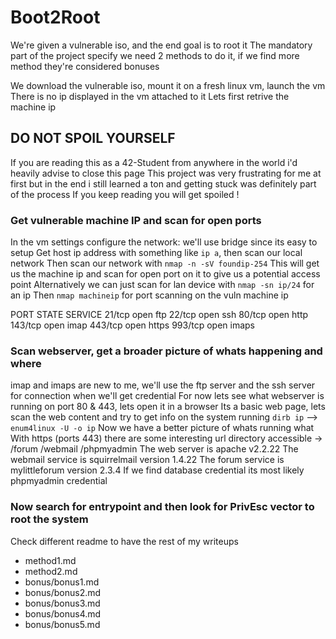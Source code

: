 # Boot2Root

We're given a vulnerable iso, and the end goal is to root it
The mandatory part of the project specify we need 2 methods to do it, if we find more method they're considered bonuses

We download the vulnerable iso, mount it on a fresh linux vm, launch the vm
There is no ip displayed in the vm attached to it 
Lets first retrive the machine ip

## DO NOT SPOIL YOURSELF
If you are reading this as a 42-Student from anywhere in the world i'd heavily advise to close this page
This project was very frustrating for me at first but in the end i still learned a ton and getting stuck was definitely part of the process
If you keep reading you will get spoiled !

### Get vulnerable machine IP and scan for open ports
In the vm settings configure the network: we'll use bridge since its easy to setup
Get host ip address with something like `ip a`, then scan our local network
Then scan our network with `nmap -n -sV foundip-254`
This will get us the machine ip and scan for open port on it to give us a potential access point
Alternatively we can just scan for lan device with `nmap -sn ip/24` for an ip
Then `nmap machineip` for port scanning on the vuln machine ip

PORT    STATE SERVICE
21/tcp  open  ftp
22/tcp  open  ssh
80/tcp  open  http
143/tcp open  imap
443/tcp open  https
993/tcp open  imaps

### Scan webserver, get a broader picture of whats happening and where
imap and imaps are new to me, we'll use the ftp server and the ssh server for connection when we'll get credential
For now lets see what webserver is running on port 80 & 443, lets open it in a browser
Its a basic web page, lets scan the web content and try to get info on the system running
`dirb ip` --> `enum4linux -U -o ip`
Now we have a better picture of whats running what
With https (ports 443) there are some interesting url directory accessible -> /forum /webmail /phpmyadmin
The web server is apache v2.2.22
The webmail service is squirrelmail version 1.4.22
The forum service is mylittleforum version 2.3.4
If we find database credential its most likely phpmyadmin credential

### Now search for entrypoint and then look for PrivEsc vector to root the system
Check different readme to have the rest of my writeups
- method1.md
- method2.md
- bonus/bonus1.md
- bonus/bonus2.md
- bonus/bonus3.md
- bonus/bonus4.md
- bonus/bonus5.md
